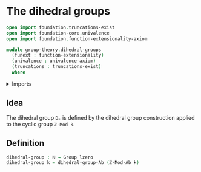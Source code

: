 # The dihedral groups

```agda
open import foundation.truncations-exist
open import foundation-core.univalence
open import foundation.function-extensionality-axiom

module group-theory.dihedral-groups
  (funext : function-extensionality)
  (univalence : univalence-axiom)
  (truncations : truncations-exist)
  where
```

<details><summary>Imports</summary>

```agda
open import elementary-number-theory.natural-numbers
open import elementary-number-theory.standard-cyclic-groups funext univalence truncations

open import foundation.universe-levels

open import group-theory.dihedral-group-construction funext univalence truncations
open import group-theory.groups funext univalence truncations
```

</details>

## Idea

The dihedral group `Dₖ` is defined by the dihedral group construction applied to
the cyclic group `ℤ-Mod k`.

## Definition

```agda
dihedral-group : ℕ → Group lzero
dihedral-group k = dihedral-group-Ab (ℤ-Mod-Ab k)
```
